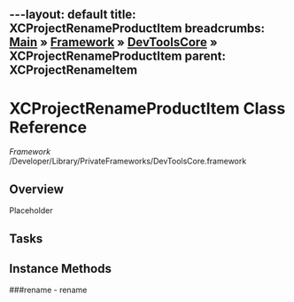 ---layout: default
title: XCProjectRenameProductItem
breadcrumbs: <a href="/index.html">Main</a> &raquo; <a href="/Frameworks.html">Framework</a> &raquo; <a href="/Frameworks/DevToolsCore.html">DevToolsCore</a> &raquo; XCProjectRenameProductItem
parent: XCProjectRenameItem 
---
# XCProjectRenameProductItem Class Reference

*Framework* /Developer/Library/PrivateFrameworks/DevToolsCore.framework

## Overview

Placeholder

## Tasks

## Instance Methods

<a name="-rename"></a>
###rename
    - rename

